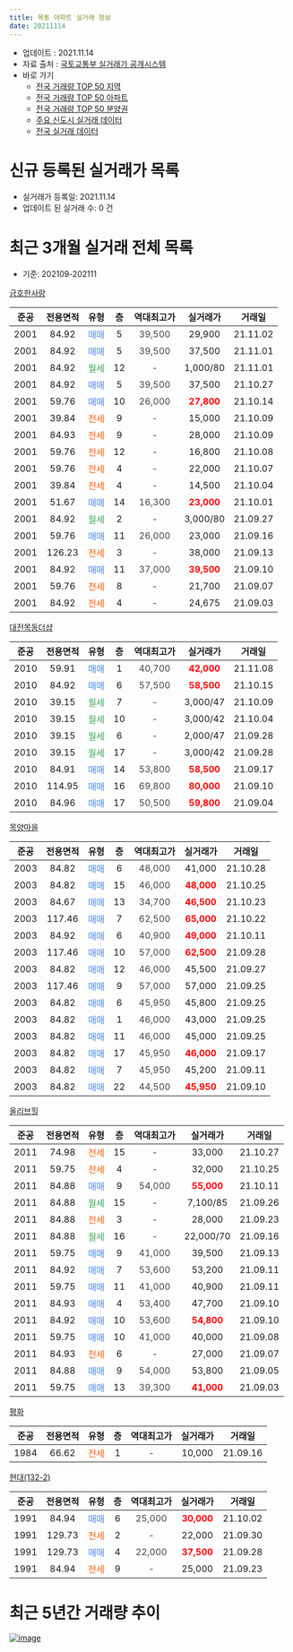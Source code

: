 ```yaml
---
title: 목동 아파트 실거래 정보
date: 20211114
---
```


* 업데이트 : 2021.11.14
* 자료 출처 : [국토교통부 실거래가 공개시스템](http://rt.molit.go.kr)
* 바로 가기
    * [전국 거래량 TOP 50 지역](https://apt-info.github.io/apt-trade-info/tr)
    * [전국 거래량 TOP 50 아파트](https://apt-info.github.io/apt-trade-info/ta)
    * [전국 거래량 TOP 50 분양권](https://apt-info.github.io/apt-trade-info/tb)
    * [주요 신도시 실거래 데이터](https://apt-info.github.io/apt-trade-info/newtown)
    * [전국 실거래 데이터](https://apt-info.github.io/apt-trade-info/all)



<script async src="https://pagead2.googlesyndication.com/pagead/js/adsbygoogle.js"></script>
<!-- 기본광고 -->
<ins class="adsbygoogle"
     style="display:block"
     data-ad-client="ca-pub-1142216861245946"
     data-ad-slot="4805727019"
     data-ad-format="auto"
     data-full-width-responsive="true"></ins>
<script>
     (adsbygoogle = window.adsbygoogle || []).push({});
</script>


# 신규 등록된 실거래가 목록

* 실거래가 등록일: 2021.11.14
* 업데이트 된 실거래 수: 0 건




<script async src="https://pagead2.googlesyndication.com/pagead/js/adsbygoogle.js"></script>
<!-- 기본광고 -->
<ins class="adsbygoogle"
     style="display:block"
     data-ad-client="ca-pub-1142216861245946"
     data-ad-slot="4805727019"
     data-ad-format="auto"
     data-full-width-responsive="true"></ins>
<script>
     (adsbygoogle = window.adsbygoogle || []).push({});
</script>


# 최근 3개월 실거래 전체 목록
* 기준: 202109-202111


[금호한사랑](https://search.naver.com/search.naver?query=%EA%B8%88%ED%98%B8%ED%95%9C%EC%82%AC%EB%9E%91)

|준공|전용면적|유형|층|역대최고가|실거래가|거래일|
|:---:|:---:|:---:|:---:|:---:|:---:|:---:|
|2001|84.92|<span style="color:#4285F3">매매</span>|5|<span style="color:#444444">39,500</span>|29,900|21.11.02|
|2001|84.92|<span style="color:#4285F3">매매</span>|5|<span style="color:#444444">39,500</span>|37,500|21.11.01|
|2001|84.92|<span style="color:#34A853">월세</span>|12|<span style="color:#444444">-</span>|1,000/80|21.11.01|
|2001|84.92|<span style="color:#4285F3">매매</span>|5|<span style="color:#444444">39,500</span>|37,500|21.10.27|
|2001|59.76|<span style="color:#4285F3">매매</span>|10|<span style="color:#444444">26,000</span>|<b><span style="color:#FF0000">27,800</span></b>|21.10.14|
|2001|39.84|<span style="color:#FF5A00">전세</span>|9|<span style="color:#444444">-</span>|15,000|21.10.09|
|2001|84.93|<span style="color:#FF5A00">전세</span>|9|<span style="color:#444444">-</span>|28,000|21.10.09|
|2001|59.76|<span style="color:#FF5A00">전세</span>|12|<span style="color:#444444">-</span>|16,800|21.10.08|
|2001|59.76|<span style="color:#FF5A00">전세</span>|4|<span style="color:#444444">-</span>|22,000|21.10.07|
|2001|39.84|<span style="color:#FF5A00">전세</span>|4|<span style="color:#444444">-</span>|14,500|21.10.04|
|2001|51.67|<span style="color:#4285F3">매매</span>|14|<span style="color:#444444">16,300</span>|<b><span style="color:#FF0000">23,000</span></b>|21.10.01|
|2001|84.92|<span style="color:#34A853">월세</span>|2|<span style="color:#444444">-</span>|3,000/80|21.09.27|
|2001|59.76|<span style="color:#4285F3">매매</span>|11|<span style="color:#444444">26,000</span>|23,000|21.09.16|
|2001|126.23|<span style="color:#FF5A00">전세</span>|3|<span style="color:#444444">-</span>|38,000|21.09.13|
|2001|84.92|<span style="color:#4285F3">매매</span>|11|<span style="color:#444444">37,000</span>|<b><span style="color:#FF0000">39,500</span></b>|21.09.10|
|2001|59.76|<span style="color:#FF5A00">전세</span>|8|<span style="color:#444444">-</span>|21,700|21.09.07|
|2001|84.92|<span style="color:#FF5A00">전세</span>|4|<span style="color:#444444">-</span>|24,675|21.09.03|

[대전목동더샵](https://search.naver.com/search.naver?query=%EB%8C%80%EC%A0%84%EB%AA%A9%EB%8F%99%EB%8D%94%EC%83%B5)

|준공|전용면적|유형|층|역대최고가|실거래가|거래일|
|:---:|:---:|:---:|:---:|:---:|:---:|:---:|
|2010|59.91|<span style="color:#4285F3">매매</span>|1|<span style="color:#444444">40,700</span>|<b><span style="color:#FF0000">42,000</span></b>|21.11.08|
|2010|84.92|<span style="color:#4285F3">매매</span>|6|<span style="color:#444444">57,500</span>|<b><span style="color:#FF0000">58,500</span></b>|21.10.15|
|2010|39.15|<span style="color:#34A853">월세</span>|7|<span style="color:#444444">-</span>|3,000/47|21.10.09|
|2010|39.15|<span style="color:#34A853">월세</span>|10|<span style="color:#444444">-</span>|3,000/42|21.10.04|
|2010|39.15|<span style="color:#34A853">월세</span>|6|<span style="color:#444444">-</span>|2,000/47|21.09.28|
|2010|39.15|<span style="color:#34A853">월세</span>|17|<span style="color:#444444">-</span>|3,000/42|21.09.28|
|2010|84.91|<span style="color:#4285F3">매매</span>|14|<span style="color:#444444">53,800</span>|<b><span style="color:#FF0000">58,500</span></b>|21.09.17|
|2010|114.95|<span style="color:#4285F3">매매</span>|16|<span style="color:#444444">69,800</span>|<b><span style="color:#FF0000">80,000</span></b>|21.09.10|
|2010|84.96|<span style="color:#4285F3">매매</span>|17|<span style="color:#444444">50,500</span>|<b><span style="color:#FF0000">59,800</span></b>|21.09.04|

[목양마을](https://search.naver.com/search.naver?query=%EB%AA%A9%EC%96%91%EB%A7%88%EC%9D%84)

|준공|전용면적|유형|층|역대최고가|실거래가|거래일|
|:---:|:---:|:---:|:---:|:---:|:---:|:---:|
|2003|84.82|<span style="color:#4285F3">매매</span>|6|<span style="color:#444444">48,000</span>|41,000|21.10.28|
|2003|84.82|<span style="color:#4285F3">매매</span>|15|<span style="color:#444444">46,000</span>|<b><span style="color:#FF0000">48,000</span></b>|21.10.25|
|2003|84.67|<span style="color:#4285F3">매매</span>|13|<span style="color:#444444">34,700</span>|<b><span style="color:#FF0000">46,500</span></b>|21.10.23|
|2003|117.46|<span style="color:#4285F3">매매</span>|7|<span style="color:#444444">62,500</span>|<b><span style="color:#FF0000">65,000</span></b>|21.10.22|
|2003|84.92|<span style="color:#4285F3">매매</span>|6|<span style="color:#444444">40,900</span>|<b><span style="color:#FF0000">49,000</span></b>|21.10.11|
|2003|117.46|<span style="color:#4285F3">매매</span>|10|<span style="color:#444444">57,000</span>|<b><span style="color:#FF0000">62,500</span></b>|21.09.28|
|2003|84.82|<span style="color:#4285F3">매매</span>|12|<span style="color:#444444">46,000</span>|45,500|21.09.27|
|2003|117.46|<span style="color:#4285F3">매매</span>|9|<span style="color:#444444">57,000</span>|57,000|21.09.25|
|2003|84.82|<span style="color:#4285F3">매매</span>|6|<span style="color:#444444">45,950</span>|45,800|21.09.25|
|2003|84.82|<span style="color:#4285F3">매매</span>|1|<span style="color:#444444">46,000</span>|43,000|21.09.25|
|2003|84.82|<span style="color:#4285F3">매매</span>|11|<span style="color:#444444">46,000</span>|45,000|21.09.25|
|2003|84.82|<span style="color:#4285F3">매매</span>|17|<span style="color:#444444">45,950</span>|<b><span style="color:#FF0000">46,000</span></b>|21.09.17|
|2003|84.82|<span style="color:#4285F3">매매</span>|7|<span style="color:#444444">45,950</span>|45,200|21.09.11|
|2003|84.82|<span style="color:#4285F3">매매</span>|22|<span style="color:#444444">44,500</span>|<b><span style="color:#FF0000">45,950</span></b>|21.09.10|

[올리브힐](https://search.naver.com/search.naver?query=%EC%98%AC%EB%A6%AC%EB%B8%8C%ED%9E%90)

|준공|전용면적|유형|층|역대최고가|실거래가|거래일|
|:---:|:---:|:---:|:---:|:---:|:---:|:---:|
|2011|74.98|<span style="color:#FF5A00">전세</span>|15|<span style="color:#444444">-</span>|33,000|21.10.27|
|2011|59.75|<span style="color:#FF5A00">전세</span>|4|<span style="color:#444444">-</span>|32,000|21.10.25|
|2011|84.88|<span style="color:#4285F3">매매</span>|9|<span style="color:#444444">54,000</span>|<b><span style="color:#FF0000">55,000</span></b>|21.10.11|
|2011|84.88|<span style="color:#34A853">월세</span>|15|<span style="color:#444444">-</span>|7,100/85|21.09.26|
|2011|84.88|<span style="color:#FF5A00">전세</span>|3|<span style="color:#444444">-</span>|28,000|21.09.23|
|2011|84.88|<span style="color:#34A853">월세</span>|16|<span style="color:#444444">-</span>|22,000/70|21.09.16|
|2011|59.75|<span style="color:#4285F3">매매</span>|9|<span style="color:#444444">41,000</span>|39,500|21.09.13|
|2011|84.92|<span style="color:#4285F3">매매</span>|7|<span style="color:#444444">53,600</span>|53,200|21.09.11|
|2011|59.75|<span style="color:#4285F3">매매</span>|11|<span style="color:#444444">41,000</span>|40,900|21.09.11|
|2011|84.93|<span style="color:#4285F3">매매</span>|4|<span style="color:#444444">53,400</span>|47,700|21.09.10|
|2011|84.92|<span style="color:#4285F3">매매</span>|10|<span style="color:#444444">53,600</span>|<b><span style="color:#FF0000">54,800</span></b>|21.09.10|
|2011|59.75|<span style="color:#4285F3">매매</span>|10|<span style="color:#444444">41,000</span>|40,000|21.09.08|
|2011|84.93|<span style="color:#FF5A00">전세</span>|6|<span style="color:#444444">-</span>|27,000|21.09.07|
|2011|84.88|<span style="color:#4285F3">매매</span>|9|<span style="color:#444444">54,000</span>|53,800|21.09.05|
|2011|59.75|<span style="color:#4285F3">매매</span>|13|<span style="color:#444444">39,300</span>|<b><span style="color:#FF0000">41,000</span></b>|21.09.03|


<script async src="https://pagead2.googlesyndication.com/pagead/js/adsbygoogle.js"></script>
<!-- 기본광고 -->
<ins class="adsbygoogle"
     style="display:block"
     data-ad-client="ca-pub-1142216861245946"
     data-ad-slot="4805727019"
     data-ad-format="auto"
     data-full-width-responsive="true"></ins>
<script>
     (adsbygoogle = window.adsbygoogle || []).push({});
</script>


[평화](https://search.naver.com/search.naver?query=%ED%8F%89%ED%99%94)

|준공|전용면적|유형|층|역대최고가|실거래가|거래일|
|:---:|:---:|:---:|:---:|:---:|:---:|:---:|
|1984|66.62|<span style="color:#FF5A00">전세</span>|1|<span style="color:#444444">-</span>|10,000|21.09.16|

[현대(132-2)](https://search.naver.com/search.naver?query=%ED%98%84%EB%8C%80%28132-2%29)

|준공|전용면적|유형|층|역대최고가|실거래가|거래일|
|:---:|:---:|:---:|:---:|:---:|:---:|:---:|
|1991|84.94|<span style="color:#4285F3">매매</span>|6|<span style="color:#444444">25,000</span>|<b><span style="color:#FF0000">30,000</span></b>|21.10.02|
|1991|129.73|<span style="color:#FF5A00">전세</span>|2|<span style="color:#444444">-</span>|22,000|21.09.30|
|1991|129.73|<span style="color:#4285F3">매매</span>|4|<span style="color:#444444">22,000</span>|<b><span style="color:#FF0000">37,500</span></b>|21.09.28|
|1991|84.94|<span style="color:#FF5A00">전세</span>|9|<span style="color:#444444">-</span>|25,000|21.09.23|



<script async src="https://pagead2.googlesyndication.com/pagead/js/adsbygoogle.js"></script>
<!-- 기본광고 -->
<ins class="adsbygoogle"
     style="display:block"
     data-ad-client="ca-pub-1142216861245946"
     data-ad-slot="4805727019"
     data-ad-format="auto"
     data-full-width-responsive="true"></ins>
<script>
     (adsbygoogle = window.adsbygoogle || []).push({});
</script>


# 최근 5년간 거래량 추이


<div style="width:100%;">
    <canvas id="deal_progress" height="200"></canvas>
</div>

<script>
new Chart(document.getElementById("deal_progress"), {
    type: 'line',
    data: {
        labels: ['16.01','16.02','16.03','16.04','16.05','16.06','16.07','16.08','16.09','16.10','16.11','16.12','17.01','17.02','17.03','17.04','17.05','17.06','17.07','17.08','17.09','17.10','17.11','17.12','18.01','18.02','18.03','18.04','18.05','18.06','18.07','18.08','18.09','18.10','18.11','18.12','19.01','19.02','19.03','19.04','19.05','19.06','19.07','19.08','19.09','19.10','19.11','19.12','20.01','20.02','20.03','20.04','20.05','20.06','20.07','20.08','20.09','20.10','20.11','20.12','21.01','21.02','21.03','21.04','21.05','21.06','21.07','21.08','21.09','21.10','21.11'],
        datasets: [{
            label: '매매/분양권',
            data: [15,21,21,28,20,25,29,26,24,37,33,32,17,33,27,27,20,21,20,20,15,14,31,32,19,20,30,12,24,17,17,18,32,64,31,17,19,18,14,31,25,33,30,39,35,47,45,41,40,63,39,26,160,110,26,27,18,27,29,52,38,22,40,25,32,19,20,12,23,11,3],
            borderColor: "rgba(66, 133, 243, 1)",
            backgroundColor: "rgba(66, 133, 243, 0.05)",
            borderWidth: 1,
            pointRadius: 0,
            fill: false,
            lineTension: 0
        },{
            label: '전/월세',
            data: [16,14,19,10,10,4,13,13,8,8,16,17,11,18,17,10,10,7,8,12,10,9,16,16,36,23,17,15,11,17,17,12,8,38,32,23,25,15,20,22,14,20,23,13,17,19,20,34,24,26,22,10,12,17,16,8,5,12,14,19,22,22,17,22,13,15,7,10,13,9,1],
            borderColor: "rgba(255, 90, 0, 1)",
            backgroundColor: "rgba(255, 90, 0, 0.05)",
            borderWidth: 1,
            pointRadius: 0,
            fill: false,
            lineTension: 0
        },{
            label: '합계',
            data: [31,35,40,38,30,29,42,39,32,45,49,49,28,51,44,37,30,28,28,32,25,23,47,48,55,43,47,27,35,34,34,30,40,102,63,40,44,33,34,53,39,53,53,52,52,66,65,75,64,89,61,36,172,127,42,35,23,39,43,71,60,44,57,47,45,34,27,22,36,20,4],
            borderColor: "rgba(0, 0, 0, 1)",
            backgroundColor: "rgba(0, 0, 0, 0.03)",
            borderWidth: 0.1,
            pointRadius: 0,
            fill: true,
            lineTension: 0
        }
        ]
    },
    options: {
        responsive: true,
        title: {
            display: false
        },
        tooltips: {
            mode: 'index',
            intersect: false
        },
        hover: {
            mode: 'nearest',
            intersect: true
        },
        scales: {
            xAxes: [{
                display: true,
                scaleLabel: {
                    display: true,
                    labelString: '년/월'
                }
            }],
            yAxes: [{
                display: true,
                ticks: {
                    suggestedMin: 0,
                },
                scaleLabel: {
                    display: true,
                    labelString: '실거래 수'
                }
            }]
        }
    }
});

</script>


[![image](https://apt-info.github.io/images/2020-01-03-apt-trade-info/1024x500.png)](https://play.google.com/store/apps/details?id=com.aptinfo.apttradeinfo)

